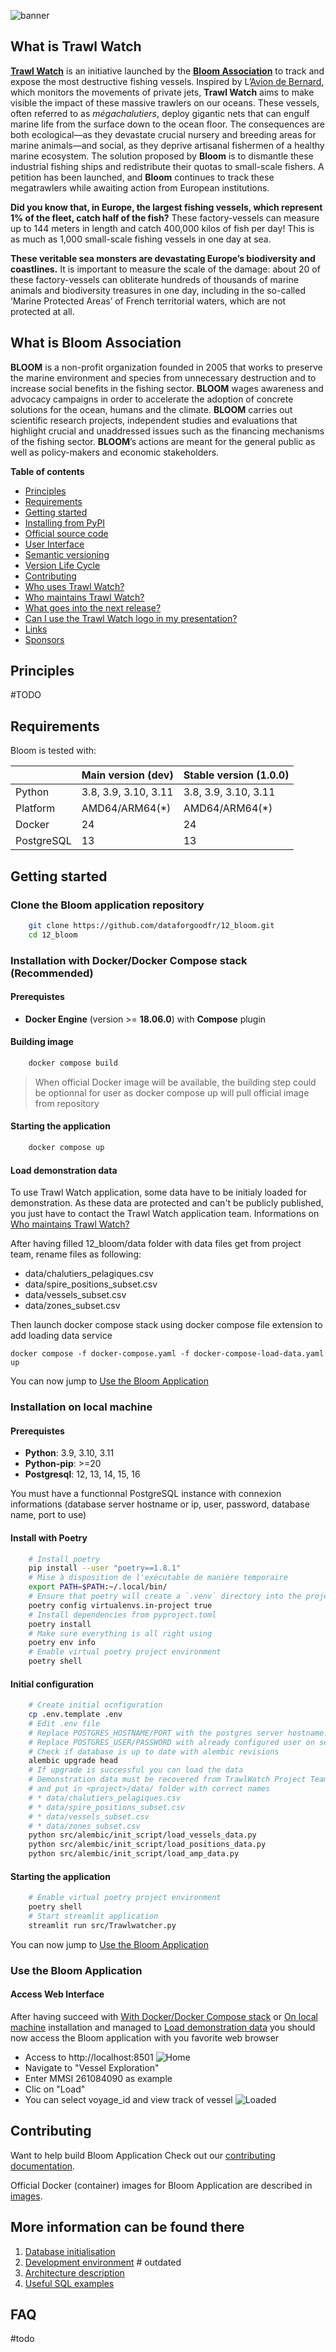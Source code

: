 

![banner](src/images/banner.png)

## What is Trawl Watch

**[Trawl Watch](https://twitter.com/TrawlWatch)** is an initiative launched by the **[Bloom Association](https://www.bloomassociation.org/en/)** to track and expose the most destructive fishing vessels. Inspired by L’[Avion de Bernard](https://www.instagram.com/laviondebernard/), which monitors the movements of private jets, **Trawl Watch** aims to make visible the impact of these massive trawlers on our oceans. These vessels, often referred to as _mégachalutiers_, deploy gigantic nets that can engulf marine life from the surface down to the ocean floor. The consequences are both ecological—as they devastate crucial nursery and breeding areas for marine animals—and social, as they deprive artisanal fishermen of a healthy marine ecosystem. The solution proposed by **Bloom** is to dismantle these industrial fishing ships and redistribute their quotas to small-scale fishers. A petition has been launched, and **Bloom** continues to track these megatrawlers while awaiting action from European institutions.

**Did you know that, in Europe, the largest fishing vessels, which represent 1% of the fleet, catch half of the fish?** These factory-vessels can measure up to 144 meters in length and catch 400,000 kilos of fish per day! This is as much as 1,000 small-scale fishing vessels in one day at sea.

**These veritable sea monsters are devastating Europe’s biodiversity and coastlines.** It is important to measure the scale of the damage: about 20 of these factory-vessels can obliterate hundreds of thousands of marine animals and biodiversity treasures in one day, including in the so-called ‘Marine Protected Areas’ of French territorial waters, which are not protected at all.

## What is Bloom Association

**BLOOM** is a non-profit organization founded in 2005 that works to preserve the marine environment and species from unnecessary destruction and to increase social benefits in the fishing sector. **BLOOM** wages awareness and advocacy campaigns in order to accelerate the adoption of concrete solutions for the ocean, humans and the climate. **BLOOM** carries out scientific research projects, independent studies and evaluations that highlight crucial and unaddressed issues such as the financing mechanisms of the fishing sector. **BLOOM**’s actions are meant for the general public as well as policy-makers and economic stakeholders.


**Table of contents**

- [Principles](#principles)
- [Requirements](#requirements)
- [Getting started](#getting-started)
- [Installing from PyPI](#installing-from-pypi)
- [Official source code](#official-source-code)
- [User Interface](#user-interface)
- [Semantic versioning](#semantic-versioning)
- [Version Life Cycle](#version-life-cycle)
- [Contributing](#contributing)
- [Who uses Trawl Watch?](#who-uses-trawl-watch)
- [Who maintains Trawl Watch?](#who-maintains-traw-watch)
- [What goes into the next release?](#what-goes-into-the-next-release)
- [Can I use the Trawl Watch logo in my presentation?](#can-i-use-the-trawl-watch-logo-in-my-presentation)
- [Links](#links)
- [Sponsors](#sponsors)

## Principles

#TODO

## Requirements

Bloom is tested with:

|             | Main version (dev)           | Stable version (1.0.0) |
|-------------|------------------------------|------------------------|
| Python      | 3.8, 3.9, 3.10, 3.11         | 3.8, 3.9, 3.10, 3.11   |
| Platform    | AMD64/ARM64(\*)              | AMD64/ARM64(\*)        |
| Docker      | 24                           | 24                     |
| PostgreSQL  | 13                           | 13                     |

## Getting started
### Clone the Bloom application repository

```bash
    git clone https://github.com/dataforgoodfr/12_bloom.git
    cd 12_bloom
```

### Installation with Docker/Docker Compose stack (Recommended)
#### Prerequistes
* **Docker Engine** (version >= **18.06.0**) with **Compose** plugin

#### Building image

```bash
    docker compose build
```

> When official Docker image will be available, the building step could be optionnal for user as docker compose up will pull official image from repository

#### Starting the application

```bash
    docker compose up
```
#### Load demonstration data
To use Trawl Watch application, some data have to be initialy loaded for demonstration. As these data are protected and can't be publicly published, you just have to contact the Trawl Watch application team. Informations on [Who maintains Trawl Watch?](#who-maintains-traw-watch)

After having filled 12_bloom/data folder with data files get from project team, rename files as following:
* data/chalutiers_pelagiques.csv
* data/spire_positions_subset.csv
* data/vessels_subset.csv
* data/zones_subset.csv

Then launch docker compose stack using docker compose file extension to add loading data service

    docker compose -f docker-compose.yaml -f docker-compose-load-data.yaml up
You can now jump to [Use the Bloom Application](#use-the-bloom-application)

### Installation on local machine
#### Prerequistes
* **Python**: 3.9, 3.10, 3.11
* **Python-pip**: >=20
* **Postgresql**: 12, 13, 14, 15, 16

You must have a functionnal PostgreSQL instance with connexion informations (database server hostname or ip, user, password, database name, port to use)

#### Install with Poetry

```bash
    # Install poetry
    pip install --user "poetry==1.8.1"
    # Mise à disposition de l'exécutable de manière temporaire
    export PATH=$PATH:~/.local/bin/
    # Ensure that poetry will create a `.venv` directory into the project with the command
    poetry config virtualenvs.in-project true
    # Install dependencies from pyproject.toml
    poetry install
    # Make sure everything is all right using
    poetry env info
    # Enable virtual poetry project environment
    poetry shell
```
#### Initial configuration
 
```bash
    # Create initial ocnfiguration
    cp .env.template .env
    # Edit .env file
    # Replace POSTGRES_HOSTNAME/PORT with the postgres server hostname:port (localhost if local default port server)
    # Replace POSTGRES_USER/PASSWORD with already configured user on serverside
    # Check if database is up to date with alembic revisions
    alembic upgrade head
    # If upgrade is successful you can load the data
    # Demonstration data must be recovered from TrawlWatch Project Team
    # and put in <project>/data/ folder with correct names
    # * data/chalutiers_pelagiques.csv
    # * data/spire_positions_subset.csv
    # * data/vessels_subset.csv
    # * data/zones_subset.csv
    python src/alembic/init_script/load_vessels_data.py
    python src/alembic/init_script/load_positions_data.py
    python src/alembic/init_script/load_amp_data.py
```
    
#### Starting the application
```bash
    # Enable virtual poetry project environment
    poetry shell
    # Start streamlit application
    streamlit run src/Trawlwatcher.py
```

You can now jump to [Use the Bloom Application](#use-the-bloom-application)

### Use the Bloom Application

#### Access Web Interface
After having succeed with [With Docker/Docker Compose stack](#with-docker) or [On local machine](#on-local-machine) installation and managed to [Load demonstration data](#load-demonstration-data) you should now access the Bloom application with you favorite web browser 
* Access to http://localhost:8501
![Home](docs/images/trawlwatch_home.png)
* Navigate to "Vessel Exploration"
* Enter MMSI 261084090 as example
* Clic on "Load"
* You can select voyage_id and view track of vessel
![Loaded](docs/images/trawlwatch_loaded_voyage.png)

## Contributing

Want to help build Bloom Application Check out our [contributing documentation](https://github.com/dataforgoodfr/12_bloom/tree/main/docs/contributing/README.md).

Official Docker (container) images for Bloom Application are described in [images](https://github.com/dataforgoodfr/12_bloom/tree/main/docker/).

## More information can be found there

1. [Database initialisation](./docs/notes/database.initialisation.md)
2. [Development environment](./docs/notes/development.environment.md) # outdated
3. [Architecture description](./docs/notes/technical.architecture.md)
4. [Useful SQL examples](./docs/notes/sql.examples.md)

## FAQ

#todo
